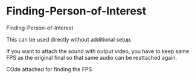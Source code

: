 # Finding-Person-of-Interest
Finding-Person-of-Interest

This can be used directly without additional setup.

If you want to attach the sound with output video, you have to keep same FPS as the original final so that same audio can be reattached again.

COde attached for finding the FPS
